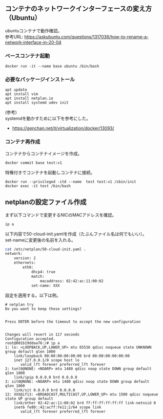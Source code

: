 ## コンテナのネットワークインターフェースの変え方（Ubuntu）
ubuntuコンテナで動作確認。  
参考URL: https://askubuntu.com/questions/1317036/how-to-rename-a-network-interface-in-20-04

### ベースコンテナ起動
```
docker run -it --name base ubuntu /bin/bash
```

### 必要なパッケージインストール
```
apt update
apt install vim
apt install netplan.io
apt install systemd udev init
```

(参考)  
systemdを動かすために以下を参考にした。
- https://genchan.net/it/virtualization/docker/13093/

### コンテナ再作成
コンテナからコンテナイメージを作成。
```
docker commit base test:v1
```

特権付きでコンテナを起動しコンテナに接続。
```
docker run --privileged -itd --name  test test:v1 /sbin/init
docker exec -it test /bin/bash
```

## netplanの設定ファイル作成
まず以下コマンドで変更するNICのMACアドレスを確認。
```
ip a
```

以下内容で50-cloud-init.yamlを作成（たぶんファイル名は何でもいい）。  
set-nameに変更後の名前を入れる。
```bash
cat /etc/netplan/50-cloud-init.yaml .
network:
    version: 2
    ethernets:
        eth0:
            dhcp4: true
            match:
                macaddress: 02:42:ac:11:00:02
            set-name: XXX
```

設定を適用する。以下は例。
```
# netplan try
Do you want to keep these settings?


Press ENTER before the timeout to accept the new configuration


Changes will revert in 117 seconds
Configuration accepted.
root@001b19ddaa76:/# ip a
1: lo: <LOOPBACK,UP,LOWER_UP> mtu 65536 qdisc noqueue state UNKNOWN group default qlen 1000
    link/loopback 00:00:00:00:00:00 brd 00:00:00:00:00:00
    inet 127.0.0.1/8 scope host lo
       valid_lft forever preferred_lft forever
2: tunl0@NONE: <NOARP> mtu 1480 qdisc noop state DOWN group default qlen 1000
    link/ipip 0.0.0.0 brd 0.0.0.0
3: sit0@NONE: <NOARP> mtu 1480 qdisc noop state DOWN group default qlen 1000
    link/sit 0.0.0.0 brd 0.0.0.0
12: XXX@if13: <BROADCAST,MULTICAST,UP,LOWER_UP> mtu 1500 qdisc noqueue state UP group default
    link/ether 02:42:ac:11:00:02 brd ff:ff:ff:ff:ff:ff link-netnsid 0
    inet6 fe80::42:acff:fe11:2/64 scope link
       valid_lft forever preferred_lft forever
```

